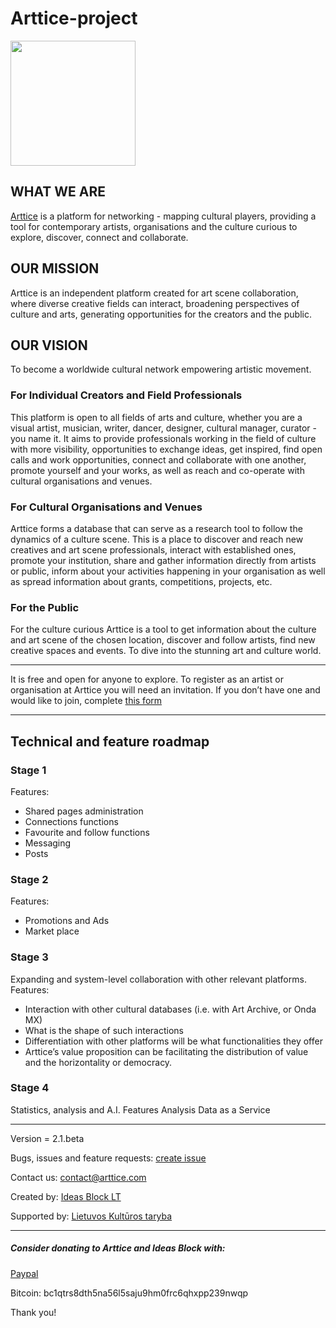 
# Arttice-project
<img src="https://test.arttice.com/arttice-logo/logo.svg" width="200" height="200">

## WHAT WE ARE
[Arttice](https://arttice.com) is a platform for networking - mapping cultural players, providing a tool for contemporary artists, organisations and the culture curious to explore, discover, connect and collaborate.

## OUR MISSION
Arttice is an independent platform created for art scene collaboration, where diverse creative fields can interact, broadening perspectives of culture and arts, generating opportunities for the creators and the public.

## OUR VISION
To become a worldwide cultural network empowering artistic movement.

### For Individual Creators and Field Professionals
This platform is open to all fields of arts and culture, whether you are a visual artist, musician, writer, dancer, designer, cultural manager, curator - you name it. It aims to provide professionals working in the field of culture with more visibility, opportunities to exchange ideas, get inspired, find open calls and work opportunities, connect and collaborate with one another, promote yourself and your works, as well as reach and co-operate with cultural organisations and venues.

### For Cultural Organisations and Venues
Arttice forms a database that can serve as a research tool to follow the dynamics of a culture scene. This is a place to discover and reach new creatives and art scene professionals, interact with established ones, promote your institution, share and gather information directly from artists or public, inform about your activities happening in your organisation as well as spread information about grants, competitions, projects, etc.

### For the Public
For the culture curious Arttice is a tool to get information about the culture and art scene of the chosen location, discover and follow artists, find new creative spaces and events. To dive into the stunning art and culture world.

---

It is free and open for anyone to explore.
To register as an artist or organisation at Arttice you will need an invitation. If you don’t have one and would like to join, complete [this form](https://arttice.com/request-invitation)

---

## Technical and feature roadmap
### Stage 1
Features:
- Shared pages administration 
- Connections functions
- Favourite and follow functions 
- Messaging 
- Posts

### Stage 2
Features:
- Promotions and Ads
- Market place

### Stage 3
Expanding and system-level collaboration with other relevant platforms.
Features:
- Interaction with other cultural databases (i.e. with Art Archive, or Onda MX)
- What is the shape of such interactions
- Differentiation with other platforms will be what functionalities they offer
- Arttice’s value proposition can be facilitating the distribution of value and the horizontality or democracy. 

### Stage 4
Statistics, analysis and A.I.
Features
Analysis
Data as a Service 

---


Version = 2.1.beta

Bugs, issues and feature requests: [create issue](https://github.com/IdeasBlockLT/Arttice-project/issues)

Contact us: contact@arttice.com

Created by:
[Ideas Block LT](https://ideas-block.com)

Supported by:
[Lietuvos Kultūros taryba](https://ltkt.lt)

---

##### Consider donating to Arttice and Ideas Block with:

[Paypal](https://paypal.me/donateIdeasBlock)

Bitcoin: bc1qtrs8dth5na56l5saju9hm0frc6qhxpp239nwqp

Thank you!
